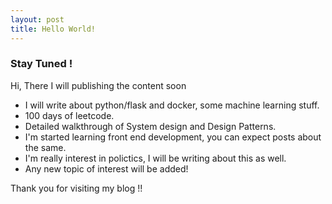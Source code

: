 ```yaml
---
layout: post
title: Hello World!
---
```


### Stay Tuned !

Hi, There I will publishing the content soon

* I will write about python/flask and docker, some machine learning stuff.
* 100 days of leetcode.
* Detailed walkthrough of System design and Design Patterns.
* I'm started learning front end development, you can expect posts about the same.
* I'm really interest in polictics, I will be writing about this as well.
* Any new topic of interest will be added!

Thank you for visiting my blog !!
